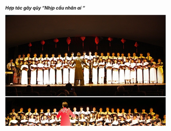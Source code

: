 <!--
title: Hợp tác gây quỹ Nhịp Cầu Nhân Ái tại nhà hát St Martin 22/Mai/2011
author: Nguyễn Tích Kỳ
status: completed
-->
***Hợp tác gây qũy “Nhịp cầu nhân aí “***

![](1.jpg)  
![](2.jpg) 